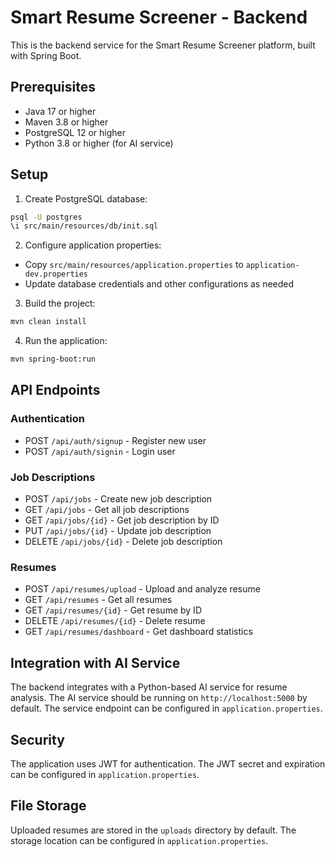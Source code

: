 # Smart Resume Screener - Backend

This is the backend service for the Smart Resume Screener platform, built with Spring Boot.

## Prerequisites

- Java 17 or higher
- Maven 3.8 or higher
- PostgreSQL 12 or higher
- Python 3.8 or higher (for AI service)

## Setup

1. Create PostgreSQL database:
```bash
psql -U postgres
\i src/main/resources/db/init.sql
```

2. Configure application properties:
- Copy `src/main/resources/application.properties` to `application-dev.properties`
- Update database credentials and other configurations as needed

3. Build the project:
```bash
mvn clean install
```

4. Run the application:
```bash
mvn spring-boot:run
```

## API Endpoints

### Authentication
- POST `/api/auth/signup` - Register new user
- POST `/api/auth/signin` - Login user

### Job Descriptions
- POST `/api/jobs` - Create new job description
- GET `/api/jobs` - Get all job descriptions
- GET `/api/jobs/{id}` - Get job description by ID
- PUT `/api/jobs/{id}` - Update job description
- DELETE `/api/jobs/{id}` - Delete job description

### Resumes
- POST `/api/resumes/upload` - Upload and analyze resume
- GET `/api/resumes` - Get all resumes
- GET `/api/resumes/{id}` - Get resume by ID
- DELETE `/api/resumes/{id}` - Delete resume
- GET `/api/resumes/dashboard` - Get dashboard statistics

## Integration with AI Service

The backend integrates with a Python-based AI service for resume analysis. The AI service should be running on `http://localhost:5000` by default. The service endpoint can be configured in `application.properties`.

## Security

The application uses JWT for authentication. The JWT secret and expiration can be configured in `application.properties`.

## File Storage

Uploaded resumes are stored in the `uploads` directory by default. The storage location can be configured in `application.properties`. 